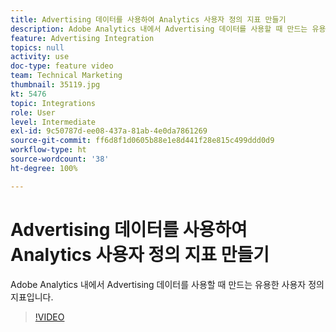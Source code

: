 ```yaml
---
title: Advertising 데이터를 사용하여 Analytics 사용자 정의 지표 만들기
description: Adobe Analytics 내에서 Advertising 데이터를 사용할 때 만드는 유용한 사용자 정의 지표입니다.
feature: Advertising Integration
topics: null
activity: use
doc-type: feature video
team: Technical Marketing
thumbnail: 35119.jpg
kt: 5476
topic: Integrations
role: User
level: Intermediate
exl-id: 9c50787d-ee08-437a-81ab-4e0da7861269
source-git-commit: ff6d8f1d0605b88e1e8d441f28e815c499ddd0d9
workflow-type: ht
source-wordcount: '38'
ht-degree: 100%

---
```


# Advertising 데이터를 사용하여 Analytics 사용자 정의 지표 만들기

Adobe Analytics 내에서 Advertising 데이터를 사용할 때 만드는 유용한 사용자 정의 지표입니다.

>[!VIDEO](https://video.tv.adobe.com/v/35119/?quality=12&learn=on)
